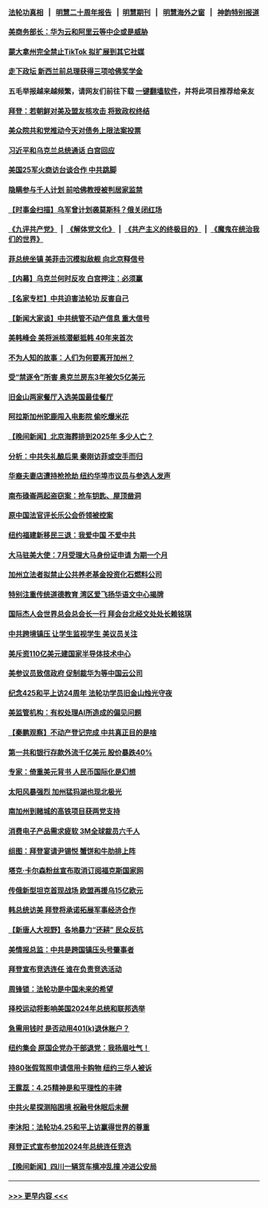 #### [法轮功真相](https://github.com/gfw-breaker/truth/blob/master/README.md?t=0) &nbsp;&nbsp;|&nbsp;&nbsp; [明慧二十周年报告](https://github.com/gfw-breaker/mh-reports/blob/master/README.md?t=0) &nbsp;&nbsp;|&nbsp;&nbsp;[明慧期刊](https://github.com/gfw-breaker/mh-qikan) &nbsp;&nbsp;|&nbsp;&nbsp; [明慧海外之窗](https://github.com/gfw-breaker/mh-news/blob/master/README.md?t=0) &nbsp;&nbsp;|&nbsp;&nbsp; [神韵特别报道](https://github.com/gfw-breaker/mh-news/blob/master/shenyun.md?t=0)
#### [美商务部长：华为云和阿里云等中企或是威胁](../pages/nsc412/n13982359.md?t=04270643) 
#### [蒙大拿州完全禁止TikTok 拟扩展到其它社媒](../pages/nsc412/n13982264.md?t=04270643) 
#### [走下政坛 新西兰前总理获得三项哈佛奖学金](../pages/nsc412/n13982314.md?t=04270643) 
#### 五毛举报越来越频繁，请网友们前往下载 [一键翻墙软件](https://github.com/gfw-breaker/ssr-accounts)，并将此项目推荐给亲友
#### [拜登：若朝鲜对美及盟友核攻击 将致政权终结](../pages/nsc412/n13982331.md?t=04270643) 
#### [美众院共和党推动今天对债务上限法案投票](../pages/nsc412/n13982248.md?t=04270643) 
#### [习近平和乌克兰总统通话 白宫回应](../pages/nsc412/n13982305.md?t=04270643) 
#### [美国25军火商访台谈合作 中共跳脚](../pages/nsc412/n13982272.md?t=04270643) 
#### [隐瞒参与千人计划 前哈佛教授被判居家监禁](../pages/nsc412/n13982293.md?t=04270643) 
#### [【时事金扫描】乌军曾计划袭莫斯科？俄关闭红场](../pages/nsc412/n13982201.md?t=04270643) 
#### [《九评共产党》](https://github.com/begood0513/9ping.md/blob/master/README.md) &nbsp;|&nbsp; [《解体党文化》](../../../../jtdwh.md/blob/master/README.md)  &nbsp;|&nbsp; [《共产主义的终极目的》](../../../../gczydzjmd.md/blob/master/README.md) &nbsp;|&nbsp; [《魔鬼在统治我们的世界》](../../../../mgztzwmdsj.md/blob/master/README.md) 
#### [菲总统坐镇 美菲击沉模拟敌舰 向北京释信号](../pages/nsc412/n13982257.md?t=04270643) 
#### [【内幕】乌克兰何时反攻 白宫押注：必须赢](../pages/nsc412/n13981505.md?t=04270643) 
#### [【名家专栏】中共迫害法轮功 反害自己](../pages/nsc412/n13982153.md?t=04270643) 
#### [【新闻大家谈】中共统管不动产信息 重大信号](../pages/nsc412/n13982171.md?t=04270643) 
#### [美韩峰会 美将派核潜艇抵韩 40年来首次](../pages/nsc412/n13982194.md?t=04270643) 
#### [不为人知的故事：人们为何要离开加州？](../pages/nsc412/n13981857.md?t=04270643) 
#### [受“禁逐令”所害 奥克兰房东3年被欠5亿美元](../pages/nsc412/n13981922.md?t=04270643) 
#### [旧金山两家餐厅入选美国最佳餐厅](../pages/nsc412/n13981920.md?t=04270643) 
#### [阿拉斯加州驼鹿闯入电影院 偷吃爆米花](../pages/nsc412/n13981800.md?t=04270643) 
#### [【晚间新闻】北京海葬排到2025年 多少人亡？](../pages/nsc412/n13981964.md?t=04270643) 
#### [分析：中共失礼酿后果 秦刚访菲或空手而归](../pages/nsc412/n13981494.md?t=04270643) 
#### [华裔夫妻店遭持枪抢劫 纽约华埠市议员与参选人发声](../pages/nsc412/n13981842.md?t=04270643) 
#### [南布碌崙两起盗窃案：抢车钥匙、屋顶凿洞](../pages/nsc412/n13981833.md?t=04270643) 
#### [原中国法官评长乐公会侨领被控案](../pages/nsc412/n13981851.md?t=04270643) 
#### [纽约福建新移民三退：我爱中国 不爱中共](../pages/nsc412/n13981861.md?t=04270643) 
#### [大马驻美大使：7月受理大马身份证申请 为期一个月](../pages/nsc412/n13981863.md?t=04270643) 
#### [加州立法者拟禁止公共养老基金投资化石燃料公司](../pages/nsc412/n13981932.md?t=04270643) 
#### [特别注重传统道德教育 湾区爱飞扬华语文中心揭牌](../pages/nsc412/n13981915.md?t=04270643) 
#### [国际杰人会世界总会总会长一行 拜会台北经文处处长赖铭琪](../pages/nsc412/n13981871.md?t=04270643) 
#### [中共跨境镇压 让学生监视学生 美议员关注](../pages/nsc412/n13981818.md?t=04270643) 
#### [美斥资110亿美元建国家半导体技术中心](../pages/nsc412/n13981816.md?t=04270643) 
#### [美参议员致信政府 促制裁华为等中国云公司](../pages/nsc412/n13981723.md?t=04270643) 
#### [纪念425和平上访24周年  法轮功学员旧金山烛光守夜](../pages/nsc412/n13981764.md?t=04270643) 
#### [美监管机构：有权处理AI所造成的偏见问题](../pages/nsc412/n13981630.md?t=04270643) 
#### [【秦鹏观察】不动产登记完成 中共真正目的是啥](../pages/nsc412/n13981623.md?t=04270643) 
#### [第一共和银行存款外流千亿美元 股价暴跌40%](../pages/nsc412/n13981596.md?t=04270643) 
#### [专家：倚重美元背书 人民币国际化是幻想](../pages/nsc412/n13981559.md?t=04270643) 
#### [太阳风暴强烈 加州猛犸湖也现北极光](../pages/nsc412/n13981671.md?t=04270643) 
#### [南加州到赌城的高铁项目获两党支持](../pages/nsc412/n13981595.md?t=04270643) 
#### [消费电子产品需求疲软 3M全球裁员六千人](../pages/nsc412/n13981561.md?t=04270643) 
#### [组图：拜登宴请尹锡悦 蟹饼和牛肋排上阵](../pages/nsc412/n13981594.md?t=04270643) 
#### [塔克‧卡尔森粉丝宣布取消订阅福克斯国家网](../pages/nsc412/n13981575.md?t=04270643) 
#### [传俄新型坦克首现战场 欧盟再援乌15亿欧元](../pages/nsc412/n13981474.md?t=04270643) 
#### [韩总统访美 拜登将承诺拓展军事经济合作](../pages/nsc412/n13981581.md?t=04270643) 
#### [【新唐人大视野】各地暴力“还耕” 民众反抗](../pages/nsc412/n13981426.md?t=04270643) 
#### [美情报总监：中共是跨国镇压头号肇事者](../pages/nsc412/n13981457.md?t=04270643) 
#### [拜登宣布竞选连任 谁在负责竞选活动](../pages/nsc412/n13981526.md?t=04270643) 
#### [周锋锁：法轮功是中国未来的希望](../pages/nsc412/n13981535.md?t=04270643) 
#### [择校运动将影响美国2024年总统和联邦选举](../pages/nsc412/n13981537.md?t=04270643) 
#### [急需用钱时 是否动用401(k)退休账户？](../pages/nsc412/n13977600.md?t=04270643) 
#### [纽约集会 原国企党办干部退党：我扬眉吐气！](../pages/nsc412/n13981095.md?t=04270643) 
#### [持80张假驾照申请信用卡购物 纽约三华人被诉](../pages/nsc412/n13981091.md?t=04270643) 
#### [王露蕊：4.25精神是和平理性的丰碑](../pages/nsc412/n13980870.md?t=04270643) 
#### [中共火星探测陷困境 祝融号休眠后未醒](../pages/nsc412/n13981455.md?t=04270643) 
#### [李沐阳：法轮功4.25和平上访赢得世界的尊重](../pages/nsc412/n13980694.md?t=04270643) 
#### [拜登正式宣布参加2024年总统连任竞选](../pages/nsc412/n13981339.md?t=04270643) 
#### [【晚间新闻】四川一辆货车横冲乱撞 冲进公安局](../pages/nsc412/n13981247.md?t=04270643) 

----
#### [ >>> 更早内容 <<< ](../indexes/nsc412-earlier.md)
